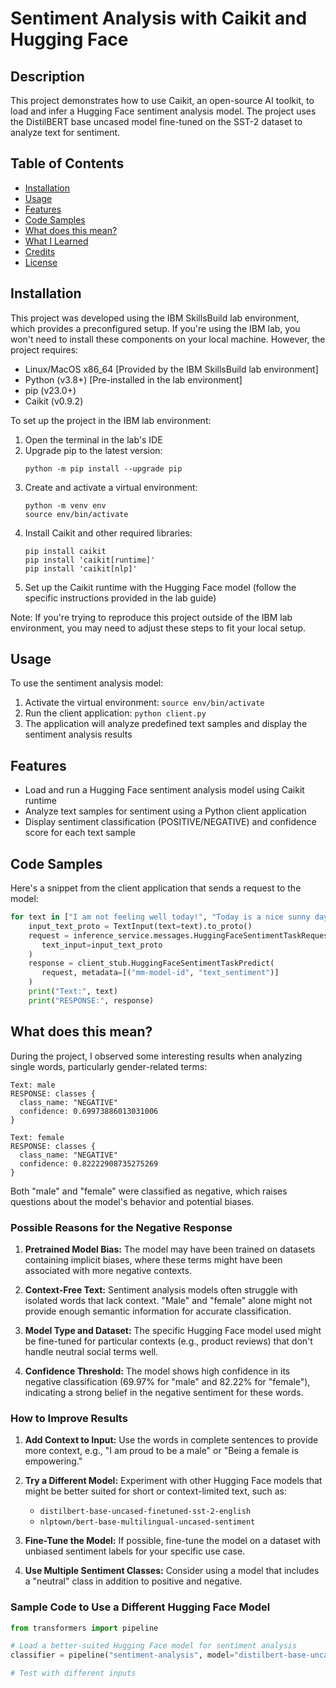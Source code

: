 # Sentiment Analysis with Caikit and Hugging Face

## Description

This project demonstrates how to use Caikit, an open-source AI toolkit, to load and infer a Hugging Face sentiment analysis model. The project uses the DistilBERT base uncased model fine-tuned on the SST-2 dataset to analyze text for sentiment.

## Table of Contents

- [Installation](#installation)
- [Usage](#usage)
- [Features](#features)
- [Code Samples](#code-samples)
- [What does this mean?](#what-does-this-mean)
- [What I Learned](#what-i-learned)
- [Credits](#credits)
- [License](#license)

## Installation

This project was developed using the IBM SkillsBuild lab environment, which provides a preconfigured setup. If you're using the IBM lab, you won't need to install these components on your local machine. However, the project requires:

- Linux/MacOS x86_64 [Provided by the IBM SkillsBuild lab environment]
- Python (v3.8+) [Pre-installed in the lab environment]
- pip (v23.0+)
- Caikit (v0.9.2)

To set up the project in the IBM lab environment:

1. Open the terminal in the lab's IDE
2. Upgrade pip to the latest version:
   ```
   python -m pip install --upgrade pip
   ```
3. Create and activate a virtual environment:
   ```
   python -m venv env
   source env/bin/activate
   ```
4. Install Caikit and other required libraries:
   ```
   pip install caikit
   pip install 'caikit[runtime]'
   pip install 'caikit[nlp]'
   ```
5. Set up the Caikit runtime with the Hugging Face model (follow the specific instructions provided in the lab guide)

Note: If you're trying to reproduce this project outside of the IBM lab environment, you may need to adjust these steps to fit your local setup.

## Usage

To use the sentiment analysis model:

1. Activate the virtual environment: `source env/bin/activate`
2. Run the client application: `python client.py`
3. The application will analyze predefined text samples and display the sentiment analysis results

## Features

- Load and run a Hugging Face sentiment analysis model using Caikit runtime
- Analyze text samples for sentiment using a Python client application
- Display sentiment classification (POSITIVE/NEGATIVE) and confidence score for each text sample

## Code Samples

Here's a snippet from the client application that sends a request to the model:

```python
for text in ["I am not feeling well today!", "Today is a nice sunny day"]:
    input_text_proto = TextInput(text=text).to_proto()
    request = inference_service.messages.HuggingFaceSentimentTaskRequest(
       text_input=input_text_proto
    )
    response = client_stub.HuggingFaceSentimentTaskPredict(
       request, metadata=[("mm-model-id", "text_sentiment")]
    )
    print("Text:", text)
    print("RESPONSE:", response)
```

## What does this mean?

During the project, I observed some interesting results when analyzing single words, particularly gender-related terms:

```
Text: male
RESPONSE: classes {
  class_name: "NEGATIVE"
  confidence: 0.69973886013031006
}

Text: female
RESPONSE: classes {
  class_name: "NEGATIVE"
  confidence: 0.82222908735275269
}
```

Both "male" and "female" were classified as negative, which raises questions about the model's behavior and potential biases.

### Possible Reasons for the Negative Response

1. **Pretrained Model Bias:** The model may have been trained on datasets containing implicit biases, where these terms might have been associated with more negative contexts.

2. **Context-Free Text:** Sentiment analysis models often struggle with isolated words that lack context. "Male" and "female" alone might not provide enough semantic information for accurate classification.

3. **Model Type and Dataset:** The specific Hugging Face model used might be fine-tuned for particular contexts (e.g., product reviews) that don't handle neutral social terms well.

4. **Confidence Threshold:** The model shows high confidence in its negative classification (69.97% for "male" and 82.22% for "female"), indicating a strong belief in the negative sentiment for these words.

### How to Improve Results

1. **Add Context to Input:** Use the words in complete sentences to provide more context, e.g., "I am proud to be a male" or "Being a female is empowering."

2. **Try a Different Model:** Experiment with other Hugging Face models that might be better suited for short or context-limited text, such as:

   - `distilbert-base-uncased-finetuned-sst-2-english`
   - `nlptown/bert-base-multilingual-uncased-sentiment`

3. **Fine-Tune the Model:** If possible, fine-tune the model on a dataset with unbiased sentiment labels for your specific use case.

4. **Use Multiple Sentiment Classes:** Consider using a model that includes a "neutral" class in addition to positive and negative.

### Sample Code to Use a Different Hugging Face Model

```python
from transformers import pipeline

# Load a better-suited Hugging Face model for sentiment analysis
classifier = pipeline("sentiment-analysis", model="distilbert-base-uncased-finetuned-sst-2-english")

# Test with different inputs
```
